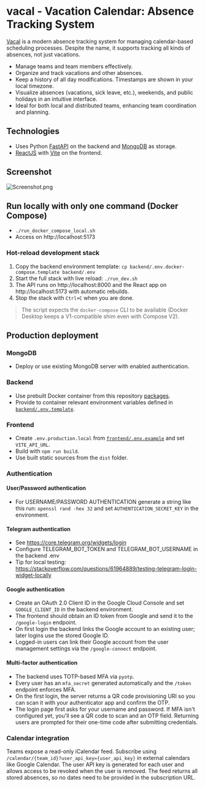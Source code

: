 # vacal - Vacation Calendar: Absence Tracking System

[Vacal](https://vacal.antonlarin.com) is a modern absence tracking system for managing calendar-based scheduling processes.
Despite the name, it supports tracking all kinds of absences, not just vacations.

* Manage teams and team members effectively.
* Organize and track vacations and other absences.
* Keep a history of all day modifications. Timestamps are shown in your local timezone.
* Visualize absences (vacations, sick leave, etc.), weekends, and public holidays in an intuitive interface.
* Ideal for both local and distributed teams, enhancing team coordination and planning.

## Technologies
* Uses Python [FastAPI](https://github.com/tiangolo/fastapi) on the backend and [MongoDB](https://github.com/mongodb/mongo) as storage.
* [ReactJS](https://github.com/facebook/react) with [Vite](https://vitejs.dev) on the frontend.

## Screenshot
![Screenshot.png](Screenshot.png)

## Run locally with only one command (Docker Compose)
* `./run_docker_compose_local.sh`
* Access on http://localhost:5173

### Hot-reload development stack
1. Copy the backend environment template: `cp backend/.env.docker-compose.template backend/.env`
2. Start the full stack with live reload: `./run_dev.sh`
3. The API runs on http://localhost:8000 and the React app on http://localhost:5173 with automatic rebuilds.
4. Stop the stack with `Ctrl+C` when you are done.

> The script expects the `docker-compose` CLI to be available (Docker Desktop keeps a V1-compatible shim even with Compose V2).

## Production deployment
### MongoDB
* Deploy or use existing MongoDB server with enabled authentication. 
### Backend
* Use prebuilt Docker container from this repository [packages](https://github.com/larinam/vacal/pkgs/container/vacal).
* Provide to container relevant environment variables defined in [`backend/.env.template`](https://github.com/larinam/vacal/blob/main/backend/.env.template). 
### Frontend
* Create `.env.production.local` from [`frontend/.env.example`](https://github.com/larinam/vacal/blob/main/frontend/.env.example) and set `VITE_API_URL`. 
* Build with `npm run build`. 
* Use built static sources from the `dist` folder.
### Authentication
#### User/Password authentication
* For USERNAME/PASSWORD AUTHENTICATION generate a string like this run: `openssl rand -hex 32` and set `AUTHENTICATION_SECRET_KEY` in the environment.
#### Telegram authentication
* See https://core.telegram.org/widgets/login
* Configure TELEGRAM_BOT_TOKEN and TELEGRAM_BOT_USERNAME in the backend .env
* Tip for local testing: https://stackoverflow.com/questions/61964889/testing-telegram-login-widget-locally
#### Google authentication
* Create an OAuth 2.0 Client ID in the Google Cloud Console and set `GOOGLE_CLIENT_ID` in the backend environment.
* The frontend should obtain an ID token from Google and send it to the `/google-login` endpoint.
* On first login the backend links the Google account to an existing user; later logins use the stored Google ID.
* Logged-in users can link their Google account from the user management settings via the `/google-connect` endpoint.
#### Multi-factor authentication
* The backend uses TOTP-based MFA via `pyotp`.
* Every user has an `mfa_secret` generated automatically and the `/token` endpoint enforces MFA.
* On the first login, the server returns a QR code provisioning URI so you can scan it with your authenticator app and confirm the OTP.
* The login page first asks for your username and password. If MFA isn't configured yet,
  you'll see a QR code to scan and an OTP field. Returning users are prompted for
  their one-time code after submitting credentials.

### Calendar integration
Teams expose a read-only iCalendar feed. Subscribe using
`/calendar/{team_id}?user_api_key={user_api_key}` in external calendars like
Google Calendar. The user API key is generated for each user and allows access
to be revoked when the user is removed. The feed returns
all stored absences, so no dates need to be provided in the subscription URL.
